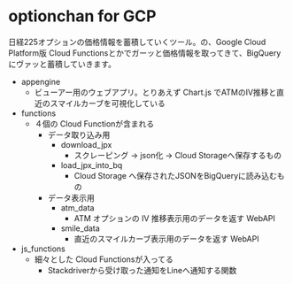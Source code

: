 # optionchan for GCP
日経225オプションの価格情報を蓄積していくツール。の、Google Cloud Platform版
Cloud Functionsとかでガーッと価格情報を取ってきて、BigQueryにヴァッと蓄積していきます。

* appengine
  * ビューアー用のウェブアプリ。とりあえず Chart.js でATMのIV推移と直近のスマイルカーブを可視化している
* functions
  * ４個の Cloud Functionが含まれる 
    * データ取り込み用
      * download_jpx
        * スクレーピング → json化 → Cloud Storageへ保存するもの
      * load_jpx_into_bq
        * Cloud Storage へ保存されたJSONをBigQueryに読み込むもの
    * データ表示用
      * atm_data
        * ATM オプションの IV 推移表示用のデータを返す WebAPI
      * smile_data
        * 直近のスマイルカーブ表示用のデータを返す WebAPI
* js_functions
  * 細々とした Cloud Functionsが入ってる
    * Stackdriverから受け取った通知をLineへ通知する関数
